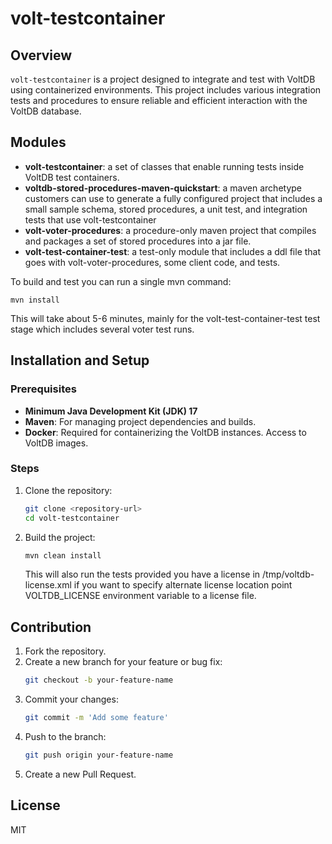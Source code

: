 # volt-testcontainer

## Overview
`volt-testcontainer` is a project designed to integrate and test with VoltDB using containerized environments. This project includes various integration tests and procedures to ensure reliable and efficient interaction with the VoltDB database.

## Modules
- **volt-testcontainer**: a set of classes that enable running tests inside VoltDB test containers.
- **voltdb-stored-procedures-maven-quickstart**: a maven archetype customers can use to generate a fully configured project that includes a small sample schema, stored procedures, a unit test, and integration tests that use volt-testcontainer
- **volt-voter-procedures**: a procedure-only maven project that compiles and packages a set of stored procedures into a jar file.
- **volt-test-container-test**: a test-only module that includes a ddl file that goes with volt-voter-procedures, some client code, and tests.



To build and test you can run a single mvn command:

    mvn install

This will take about 5-6 minutes, mainly for the volt-test-container-test test stage which includes several voter test runs.

## Installation and Setup
### Prerequisites
- **Minimum Java Development Kit (JDK) 17**
- **Maven**: For managing project dependencies and builds.
- **Docker**: Required for containerizing the VoltDB instances. Access to VoltDB images.

### Steps
1. Clone the repository:
    ```sh
    git clone <repository-url>
    cd volt-testcontainer
    ```

2. Build the project:
    ```sh
    mvn clean install
    ```
   This will also run the tests provided you have a license in /tmp/voltdb-license.xml if you want to specify alternate license location point VOLTDB_LICENSE environment variable to a license file.


## Contribution
1. Fork the repository.
2. Create a new branch for your feature or bug fix:
    ```sh
    git checkout -b your-feature-name
    ```
3. Commit your changes:
    ```sh
    git commit -m 'Add some feature'
    ```
4. Push to the branch:
    ```sh
    git push origin your-feature-name
    ```
5. Create a new Pull Request.

## License
MIT
